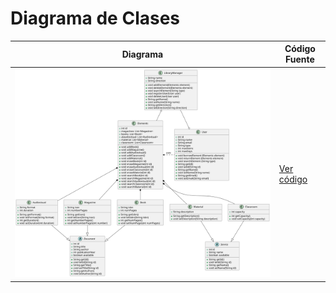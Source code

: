 
# Diagrama de Clases

| Diagrama | Código Fuente |
|----------|---------------|
| ![Diagrama de Clases](/images/modelosUML/DiagramaDeClases.svg) | [Ver código](/modelosUML/DiagramaDeClases.puml) |
